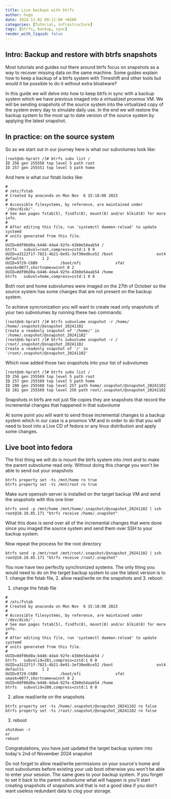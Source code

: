 ```yaml
---
title: Live backups with btrfs
author: hugo
date: 2024-11-02 09:11:00 +0200
categories: [Tutorial, infrastructure]
tags: [btrfs, backup, sync]
render_with_liquid: false
---
```


## Intro: Backup and restore with btrfs snapshots

Most tutorials and guides out there around btrfs focus on snapshots as a way to recover missing data on the same machine. 
Some guides explain how to keep a backup of a btrfs system with Timeshift and other tools but would it be possible to do it without extra bloatware?

In this guide we will delve into how to keep btrfs in sync with a backup system which we have previous imaged into a virtualized proxmox VM. We will be sending snapshots of the source system into the virtualized copy of the system every day to simulate daily use. In the end we will restore the backup system to the most up to date version of the source system by applying the latest snapshot.

## In practice: on the source system 

So as we start out in our journey here is what our subvolumes look like:

```
[root@nb-hpratt /]# btrfs subv list /
ID 256 gen 255550 top level 5 path root
ID 257 gen 255551 top level 5 path home
```

And here is what our fstab looks like:

```
#
# /etc/fstab
# Created by anaconda on Mon Nov  6 15:18:08 2023
#
# Accessible filesystems, by reference, are maintained under '/dev/disk/'.
# See man pages fstab(5), findfs(8), mount(8) and/or blkid(8) for more info.
#
# After editing this file, run 'systemctl daemon-reload' to update systemd
# units generated from this file.
#
UUID=0df06d0a-b446-4da4-92fe-43b0e54aab54 /                       btrfs   subvol=root,compress=zstd:1 0 0
UUID=a3122f1f-7821-4b21-8e91-3ef30ed6ce52 /boot                   ext4    defaults        1 2
UUID=9729-C6B9          /boot/efi               vfat    umask=0077,shortname=winnt 0 2
UUID=0df06d0a-b446-4da4-92fe-43b0e54aab54 /home                   btrfs   subvol=home,compress=zstd:1 0 0

```

Both root and home subvolumes were imaged on the 27th of October so the source system has some changes that are not present on the backup system.


To achieve syncronization you will want to create read only snapshots of your two subvolumes by running these two commands:

```
[root@nb-hpratt /]# btrfs subvolume snapshot -r /home/ /home/.snapshot/@snapshot_20241102
Create a readonly snapshot of '/home/' in '/home/.snapshot/@snapshot_20241102'
[root@nb-hpratt /]# btrfs subvolume snapshot -r / /root/.snapshot/@snapshot_20241102
Create a readonly snapshot of '/' in '/root/.snapshot/@snapshot_20241102'

```

Which now added those two snapshots into your list of subvolumes

```
[root@nb-hpratt /]# btrfs subv list /
ID 256 gen 255569 top level 5 path root
ID 257 gen 255569 top level 5 path home
ID 280 gen 255568 top level 257 path home/.snapshot/@snapshot_20241102
ID 281 gen 255569 top level 256 path root/.snapshot/@snapshot_20241102
```

Snapshots in btrfs are not just file copies they are snapshots that record the incremental changes that happened in that subvolume

At some point you will want to send those incremental changes to a backup system which in our case is a proxmox VM and in order to do that you will need to boot into a Live CD of fedora or any linux distribution and apply some changes.

## Live boot into fedora

The first thing we will do is mount the btrfs system into /mnt and to make the parent subvolume read only. Without doing this change you won't be able to send out your snapshots

```
btrfs property set -ts /mnt/home ro true
btrfs property set -ts /mnt/root ro true

```

Make sure openssh-server is installed on the target backup VM and send the snapshots with this one liner

```
btrfs send -p /mnt/home /mnt/home/.snapshot/@snapshot_20241102 | ssh root@10.10.85.171 "btrfs receive /home/.snapshot"
```

What this does is send over all of the incremental changes that were done since you imaged the source system and send them over SSH to your backup system. 

Now repeat the process for the root directory

```
btrfs send -p /mnt/root /mnt/root/.snapshot/@snapshot_20241102 | ssh root@10.10.85.171 "btrfs receive /root/.snapshot"
```

You now have two perfectly synchronized systems. The only thing you would need to do on the target backup system to use the latest version is to 1. change the fstab file, 2. allow read/write on the snapshots and 3. reboot:

1. change the fstab file

```
#
# /etc/fstab
# Created by anaconda on Mon Nov  6 15:18:08 2023
#
# Accessible filesystems, by reference, are maintained under '/dev/disk/'.
# See man pages fstab(5), findfs(8), mount(8) and/or blkid(8) for more info.
#
# After editing this file, run 'systemctl daemon-reload' to update systemd
# units generated from this file.
#
UUID=0df06d0a-b446-4da4-92fe-43b0e54aab54 /                       btrfs   subvolid=281,compress=zstd:1 0 0
UUID=a3122f1f-7821-4b21-8e91-3ef30ed6ce52 /boot                   ext4    defaults        1 2
UUID=9729-C6B9          /boot/efi               vfat    umask=0077,shortname=winnt 0 2
UUID=0df06d0a-b446-4da4-92fe-43b0e54aab54 /home                   btrfs   subvolid=280,compress=zstd:1 0 0

```

2. allow read/write on the snapshots

```
btrfs property set -ts /home/.snapshot/@snapshot_20241102 ro false
btrfs property set -ts /root/.snapshot/@snapshot_20241102 ro false

```

3. reboot

```
shutdown -r 
or 
reboot
```

Congratulations, you have just updated the target backup system into today's 2nd of November 2024 snapshot

Do not forget to allow read/write permissions on your source's home and root subvolumes before existing your usb boot otherwise you won't be able to enter your session. The same goes to your backup system. If you forget to set it back to the parent subvolume what will happen is you'll start creating snapshots of snapshots and that is not a good idea if you don't want useless redundant data to clog your storage.